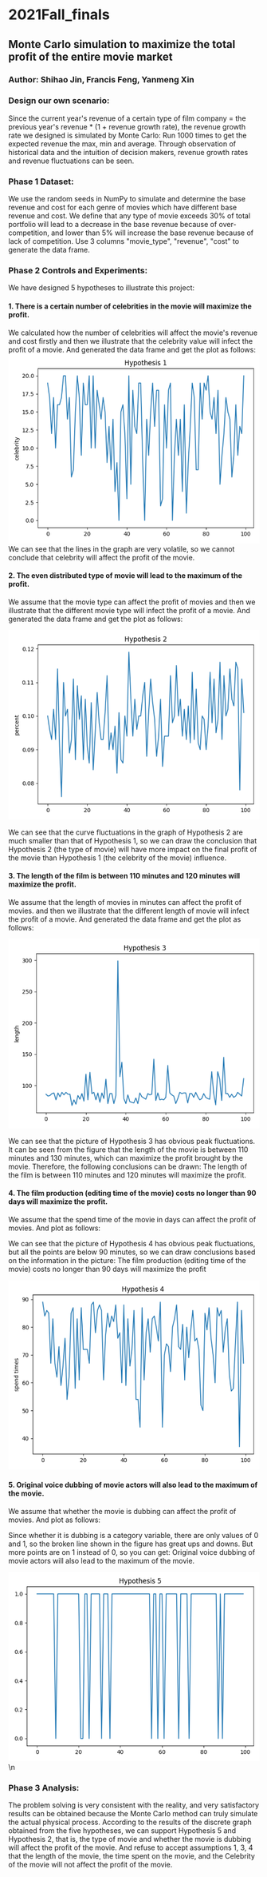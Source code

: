 # 2021Fall_finals


## Monte Carlo simulation to maximize the total profit of the entire movie market

### Author: Shihao Jin, Francis Feng, Yanmeng Xin


### Design our own scenario:
Since the current year's revenue of a certain type of film company = the previous year's revenue * (1 + revenue growth rate), the revenue growth rate we designed is simulated by Monte Carlo: Run 1000 times to get the expected revenue the max, min and average. Through observation of historical data and the intuition of decision makers, revenue growth rates and revenue fluctuations can be seen.

### Phase 1 Dataset:
We use the random seeds in NumPy to simulate and determine the base revenue and cost for each genre of movies which have different base revenue and cost.
We define that any type of movie exceeds 30% of total portfolio will lead to a decrease in the base revenue because of over-competition, and lower than 5% will increase the base revenue because of lack of competition. Use 3 columns "movie_type", "revenue", "cost" to generate the data frame.

### Phase 2 Controls and Experiments:
We have designed 5 hypotheses to illustrate this project:
   #### 1.	There is a certain number of celebrities in the movie will maximize the profit. 
   We calculated how the number of celebrities will affect the movie's revenue and cost firstly and then we illustrate that the celebrity value will infect the profit of a movie. And generated the data frame and get the plot as follows: 
 ![alt text](https://github.com/blueratt/2021Fall_finals/blob/main/Hypo%20Graph/Hypothesis1.png)
   We can see that the lines in the graph are very volatile, so we cannot conclude that celebrity will affect the profit of the movie.

   #### 2.	The even distributed type of movie will lead to the maximum of the profit.
   We assume that the movie type can affect the profit of movies and then we illustrate that the different movie type will infect the profit of a movie. And generated the data frame and get the plot as follows: 
   
 ![alt text](https://github.com/blueratt/2021Fall_finals/blob/main/Hypo%20Graph/Hypothesis2.png)

   We can see that the curve fluctuations in the graph of Hypothesis 2 are much smaller than that of Hypothesis 1, so we can draw the conclusion that Hypothesis 2 (the type of movie) will have more impact on the final profit of the movie than Hypothesis 1 (the celebrity of the movie) influence.

   #### 3.	The length of the film is between 110 minutes and 120 minutes will maximize the profit.
   We assume that the length of movies in minutes can affect the profit of movies. and then we illustrate that the different length of movie will infect the profit of a movie. And generated the data frame and get the plot as follows:
   
 ![alt text](https://github.com/blueratt/2021Fall_finals/blob/main/Hypo%20Graph/Hypothesis3.png)
 
   We can see that the picture of Hypothesis 3 has obvious peak fluctuations. It can be seen from the figure that the length of the movie is between 110 minutes and 130 minutes, which can maximize the profit brought by the movie. Therefore, the following conclusions can be drawn: The length of the film is between 110 minutes and 120 minutes will maximize the profit.


   #### 4.	The film production (editing time of the movie) costs no longer than 90 days will maximize the profit.
   We assume that the spend time of the movie in days can affect the profit of movies. And plot as follows:

   We can see that the picture of Hypothesis 4 has obvious peak fluctuations, but all the points are below 90 minutes, so we can draw conclusions based on the information in the picture: The film production (editing time of the movie) costs no longer than 90 days will maximize the profit
   
 ![alt text](https://github.com/blueratt/2021Fall_finals/blob/main/Hypo%20Graph/Hypothesis4.png)

   #### 5.  Original voice dubbing of movie actors will also lead to the maximum of the movie.
   We assume that whether the movie is dubbing can affect the profit of movies. And plot as follows:

   Since whether it is dubbing is a category variable, there are only values of 0 and 1, so the broken line shown in the figure has great ups and downs. But more points are on 1 instead of 0, so you can get: Original voice dubbing of movie actors will also lead to the maximum of the movie.
   
 ![alt text](https://github.com/blueratt/2021Fall_finals/blob/main/Hypo%20Graph/Hypothesis5.png)\n

### Phase 3 Analysis:
 The problem solving is very consistent with the reality, and very satisfactory results can be obtained because the Monte Carlo method can truly simulate the actual physical process. According to the results of the discrete graph obtained from the five hypotheses, we can support Hypothesis 5 and Hypothesis 2, that is, the type of movie and whether the movie is dubbing will affect the profit of the movie. And refuse to accept assumptions 1, 3, 4 that the length of the movie, the time spent on the movie, and the Celebrity of the movie will not affect the profit of the movie.
 
 

